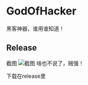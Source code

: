 # GodOfHacker
黑客神器，谁用谁知道！
## Release
截图
![截图](https://i.loli.net/2017/11/22/5a15953fd0a3f.png)
啥也不说了，贼强！

下载在release里